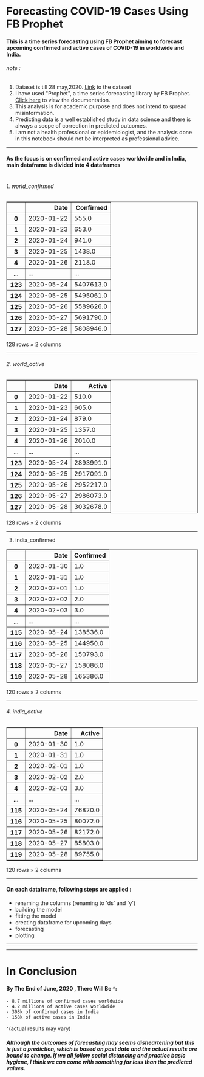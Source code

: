 # Forecasting COVID-19 Cases Using FB Prophet

#### This is a time series forecasting using FB Prophet aiming to forecast upcoming confirmed and active cases of COVID-19 in worldwide and India.
 
###### note :  
1. Dataset is till 28 may,2020. [Link](https://www.kaggle.com/sudalairajkumar/novel-corona-virus-2019-dataset/ "kaggle.com") to the dataset
2. I have used "Prophet", a time series forecasting library by FB Prophet. [Click here](https://facebook.github.io/prophet/docs/quick_start.html "FB Prophet") to view the documentation.
3. This analysis is for academic purpose and does not intend to spread misinformation. 
4. Predicting data is a well established study in data science and there is always a scope of correction in predicted outcomes.
5. I am not a health professional or epidemiologist, and the analysis done in this notebook should not be interpreted as professional advice. 
---

#### As the focus is on confirmed and active cases worldwide and in India, main dataframe is divided into 4 dataframes 
#
###### 1. world_confirmed

<table border="1" class="dataframe">
  <thead>
    <tr style="text-align: right;">
      <th></th>
      <th>Date</th>
      <th>Confirmed</th>
    </tr>
  </thead>
  <tbody>
    <tr>
      <th>0</th>
      <td>2020-01-22</td>
      <td>555.0</td>
    </tr>
    <tr>
      <th>1</th>
      <td>2020-01-23</td>
      <td>653.0</td>
    </tr>
    <tr>
      <th>2</th>
      <td>2020-01-24</td>
      <td>941.0</td>
    </tr>
    <tr>
      <th>3</th>
      <td>2020-01-25</td>
      <td>1438.0</td>
    </tr>
    <tr>
      <th>4</th>
      <td>2020-01-26</td>
      <td>2118.0</td>
    </tr>
    <tr>
      <th>...</th>
      <td>...</td>
      <td>...</td>
    </tr>
    <tr>
      <th>123</th>
      <td>2020-05-24</td>
      <td>5407613.0</td>
    </tr>
    <tr>
      <th>124</th>
      <td>2020-05-25</td>
      <td>5495061.0</td>
    </tr>
    <tr>
      <th>125</th>
      <td>2020-05-26</td>
      <td>5589626.0</td>
    </tr>
    <tr>
      <th>126</th>
      <td>2020-05-27</td>
      <td>5691790.0</td>
    </tr>
    <tr>
      <th>127</th>
      <td>2020-05-28</td>
      <td>5808946.0</td>
    </tr>
  </tbody>
</table>
<p>128 rows × 2 columns</p>
</div>

---

###### 2. world_active

<table border="1" class="dataframe">
  <thead>
    <tr style="text-align: right;">
      <th></th>
      <th>Date</th>
      <th>Active</th>
    </tr>
  </thead>
  <tbody>
    <tr>
      <th>0</th>
      <td>2020-01-22</td>
      <td>510.0</td>
    </tr>
    <tr>
      <th>1</th>
      <td>2020-01-23</td>
      <td>605.0</td>
    </tr>
    <tr>
      <th>2</th>
      <td>2020-01-24</td>
      <td>879.0</td>
    </tr>
    <tr>
      <th>3</th>
      <td>2020-01-25</td>
      <td>1357.0</td>
    </tr>
    <tr>
      <th>4</th>
      <td>2020-01-26</td>
      <td>2010.0</td>
    </tr>
    <tr>
      <th>...</th>
      <td>...</td>
      <td>...</td>
    </tr>
    <tr>
      <th>123</th>
      <td>2020-05-24</td>
      <td>2893991.0</td>
    </tr>
    <tr>
      <th>124</th>
      <td>2020-05-25</td>
      <td>2917091.0</td>
    </tr>
    <tr>
      <th>125</th>
      <td>2020-05-26</td>
      <td>2952217.0</td>
    </tr>
    <tr>
      <th>126</th>
      <td>2020-05-27</td>
      <td>2986073.0</td>
    </tr>
    <tr>
      <th>127</th>
      <td>2020-05-28</td>
      <td>3032678.0</td>
    </tr>
  </tbody>
</table>
<p>128 rows × 2 columns</p>
</div>

---
3. india_confirmed

<table border="1" class="dataframe">
  <thead>
    <tr style="text-align: right;">
      <th></th>
      <th>Date</th>
      <th>Confirmed</th>
    </tr>
  </thead>
  <tbody>
    <tr>
      <th>0</th>
      <td>2020-01-30</td>
      <td>1.0</td>
    </tr>
    <tr>
      <th>1</th>
      <td>2020-01-31</td>
      <td>1.0</td>
    </tr>
    <tr>
      <th>2</th>
      <td>2020-02-01</td>
      <td>1.0</td>
    </tr>
    <tr>
      <th>3</th>
      <td>2020-02-02</td>
      <td>2.0</td>
    </tr>
    <tr>
      <th>4</th>
      <td>2020-02-03</td>
      <td>3.0</td>
    </tr>
    <tr>
      <th>...</th>
      <td>...</td>
      <td>...</td>
    </tr>
    <tr>
      <th>115</th>
      <td>2020-05-24</td>
      <td>138536.0</td>
    </tr>
    <tr>
      <th>116</th>
      <td>2020-05-25</td>
      <td>144950.0</td>
    </tr>
    <tr>
      <th>117</th>
      <td>2020-05-26</td>
      <td>150793.0</td>
    </tr>
    <tr>
      <th>118</th>
      <td>2020-05-27</td>
      <td>158086.0</td>
    </tr>
    <tr>
      <th>119</th>
      <td>2020-05-28</td>
      <td>165386.0</td>
    </tr>
  </tbody>
</table>
<p>120 rows × 2 columns</p>
</div>

---

###### 4. india_active

<table border="1" class="dataframe">
  <thead>
    <tr style="text-align: right;">
      <th></th>
      <th>Date</th>
      <th>Active</th>
    </tr>
  </thead>
  <tbody>
    <tr>
      <th>0</th>
      <td>2020-01-30</td>
      <td>1.0</td>
    </tr>
    <tr>
      <th>1</th>
      <td>2020-01-31</td>
      <td>1.0</td>
    </tr>
    <tr>
      <th>2</th>
      <td>2020-02-01</td>
      <td>1.0</td>
    </tr>
    <tr>
      <th>3</th>
      <td>2020-02-02</td>
      <td>2.0</td>
    </tr>
    <tr>
      <th>4</th>
      <td>2020-02-03</td>
      <td>3.0</td>
    </tr>
    <tr>
      <th>...</th>
      <td>...</td>
      <td>...</td>
    </tr>
    <tr>
      <th>115</th>
      <td>2020-05-24</td>
      <td>76820.0</td>
    </tr>
    <tr>
      <th>116</th>
      <td>2020-05-25</td>
      <td>80072.0</td>
    </tr>
    <tr>
      <th>117</th>
      <td>2020-05-26</td>
      <td>82172.0</td>
    </tr>
    <tr>
      <th>118</th>
      <td>2020-05-27</td>
      <td>85803.0</td>
    </tr>
    <tr>
      <th>119</th>
      <td>2020-05-28</td>
      <td>89755.0</td>
    </tr>
  </tbody>
</table>
<p>120 rows × 2 columns</p>
</div>

---

#### On each dataframe, following steps are applied :
-  renaming the columns (renaming to 'ds' and 'y')
- building the model
- fitting the model
- creating dataframe for upcoming days
- forecasting
- plotting 

---

---

# In Conclusion 
#### By The End of June, 2020 , There Will Be ^:
    - 8.7 millions of confirmed cases worldwide
    - 4.2 millions of active cases worldwide
    - 308k of confirmed cases in India
    - 158k of active cases in India
    
  ^(actual results may vary)
  
##### Although the outcomes of forecasting may seems disheartening but this is just a prediction, which is based on past data and the actual results are bound to change. If we all follow social distancing and practice basic hygiene, I think we can come with something  far less than the predicted values. 
